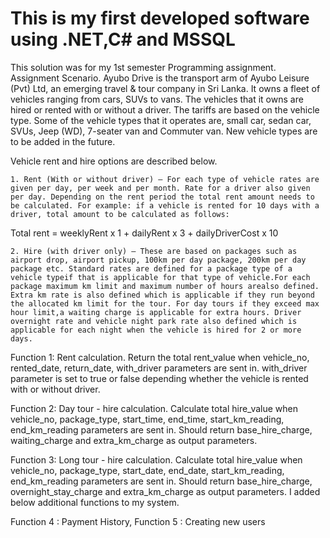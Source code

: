 # This is my first developed software using .NET,C# and MSSQL
This solution was for my 1st semester Programming assignment. 
Assignment Scenario.
Ayubo Drive is the transport arm of Ayubo Leisure (Pvt) Ltd, an emerging travel & tour company in Sri Lanka. It owns a fleet of vehicles ranging from cars, SUVs to vans.
The vehicles that it owns are hired or rented with or without a driver. The tariffs are based on the vehicle type. Some of the vehicle types that it operates are, small car, sedan car, SVUs, Jeep (WD), 7-seater van and Commuter van. New vehicle types are to be added in the future.

Vehicle rent and hire options are described below.

    1. Rent (With or without driver) – For each type of vehicle rates are given per day, per week and per month. Rate for a driver also given per day. Depending on the rent period the total rent amount needs to be calculated. For example: if a vehicle is rented for 10 days with a driver, total amount to be calculated as follows:

Total rent = weeklyRent x 1 + dailyRent x 3 + dailyDriverCost x 10

    2. Hire (with driver only) – These are based on packages such as airport drop, airport pickup, 100km per day package, 200km per day package etc. Standard rates are defined for a package type of a vehicle typeif that is applicable for that type of vehicle.For each package maximum km limit and maximum number of hours arealso defined. Extra km rate is also defined which is applicable if they run beyond the allocated km limit for the tour. For day tours if they exceed max hour limit,a waiting charge is applicable for extra hours. Driver overnight rate and vehicle night park rate also defined which is applicable for each night when the vehicle is hired for 2 or more days.
    
Function 1: Rent calculation.
Return the total rent_value when vehicle_no, rented_date, return_date, with_driver parameters are sent in. with_driver parameter is set to true or false depending whether the vehicle is rented with or without driver.

Function 2: Day tour - hire calculation.
Calculate total hire_value when vehicle_no, package_type, start_time, end_time, start_km_reading, end_km_reading parameters are sent in. Should return base_hire_charge, waiting_charge and extra_km_charge as output parameters.

Function 3: Long tour - hire calculation.
Calculate total hire_value when vehicle_no, package_type, start_date, end_date, start_km_reading, end_km_reading parameters are sent in. Should return base_hire_charge, overnight_stay_charge and extra_km_charge as output parameters.
I added below additional functions to my system.

Function 4 : Payment History,
Function 5 : Creating new users 


